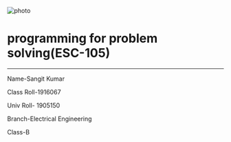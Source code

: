 ![photo](https://www.gndec.ac.in/sites/default/logo.png)
# programming for problem solving(ESC-105)
--------------------------
Name-Sangit Kumar

Class Roll-1916067

Univ Roll- 1905150

Branch-Electrical Engineering

Class-B
